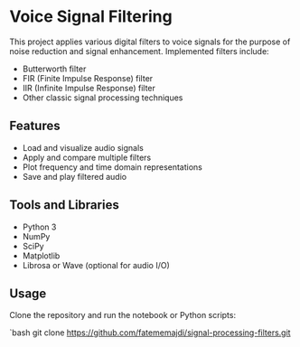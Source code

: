 # Voice Signal Filtering

This project applies various digital filters to voice signals for the purpose of noise reduction and signal enhancement. Implemented filters include:

- Butterworth filter
- FIR (Finite Impulse Response) filter
- IIR (Infinite Impulse Response) filter
- Other classic signal processing techniques

## Features

- Load and visualize audio signals
- Apply and compare multiple filters
- Plot frequency and time domain representations
- Save and play filtered audio

## Tools and Libraries

- Python 3
- NumPy
- SciPy
- Matplotlib
- Librosa or Wave (optional for audio I/O)

## Usage

Clone the repository and run the notebook or Python scripts:

`bash
git clone https://github.com/fatememajdi/signal-processing-filters.git
